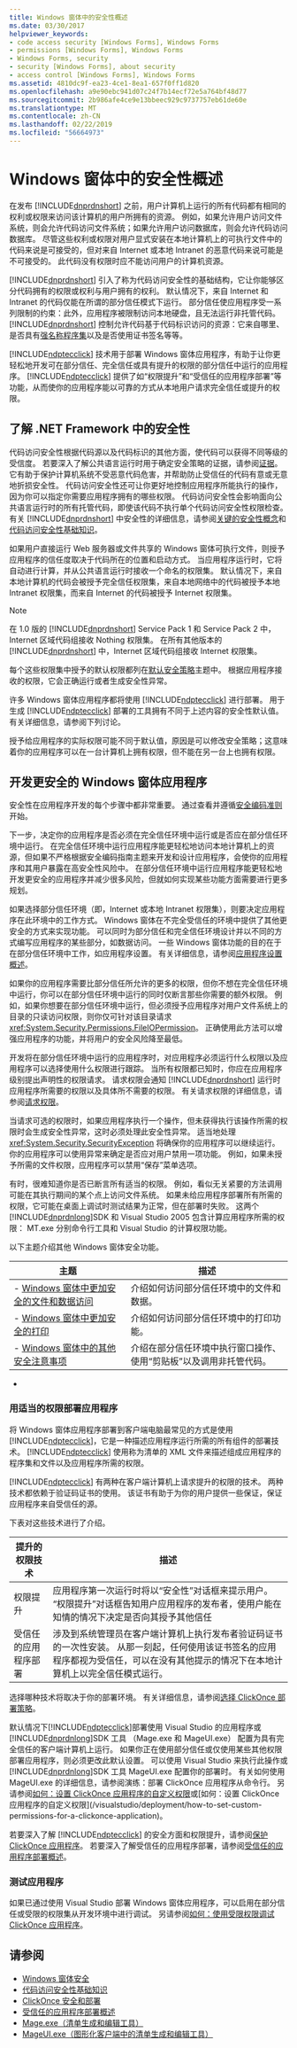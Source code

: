 ```yaml
---
title: Windows 窗体中的安全性概述
ms.date: 03/30/2017
helpviewer_keywords:
- code access security [Windows Forms], Windows Forms
- permissions [Windows Forms], Windows Forms
- Windows Forms, security
- security [Windows Forms], about security
- access control [Windows Forms], Windows Forms
ms.assetid: 4810dc9f-ea23-4ce1-8ea1-657f0ff1d820
ms.openlocfilehash: a9e90ebc941d07c24f7b14ecf72e5a764bf48d77
ms.sourcegitcommit: 2b986afe4ce9e13bbeec929c9737757eb61de60e
ms.translationtype: MT
ms.contentlocale: zh-CN
ms.lasthandoff: 02/22/2019
ms.locfileid: "56664973"
---
```

# <a name="security-in-windows-forms-overview"></a>Windows 窗体中的安全性概述
在发布 [!INCLUDE[dnprdnshort](../../../includes/dnprdnshort-md.md)] 之前，用户计算机上运行的所有代码都有相同的权利或权限来访问该计算机的用户所拥有的资源。 例如，如果允许用户访问文件系统，则会允许代码访问文件系统；如果允许用户访问数据库，则会允许代码访问数据库。 尽管这些权利或权限对用户显式安装在本地计算机上的可执行文件中的代码来说是可接受的，但对来自 Internet 或本地 Intranet 的恶意代码来说可能是不可接受的。 此代码没有权限时应不能访问用户的计算机资源。  
  
 [!INCLUDE[dnprdnshort](../../../includes/dnprdnshort-md.md)] 引入了称为代码访问安全性的基础结构，它让你能够区分代码拥有的权限或权利与用户拥有的权利。 默认情况下，来自 Internet 和 Intranet 的代码仅能在所谓的部分信任模式下运行。 部分信任使应用程序受一系列限制的约束：此外，应用程序被限制访问本地硬盘，且无法运行非托管代码。 [!INCLUDE[dnprdnshort](../../../includes/dnprdnshort-md.md)] 控制允许代码基于代码标识访问的资源：它来自哪里、是否具有[强名称程序集](../../../docs/framework/app-domains/strong-named-assemblies.md)以及是否使用证书签名等等。  
  
 [!INCLUDE[ndptecclick](../../../includes/ndptecclick-md.md)] 技术用于部署 Windows 窗体应用程序，有助于让你更轻松地开发可在部分信任、完全信任或具有提升的权限的部分信任中运行的应用程序。 [!INCLUDE[ndptecclick](../../../includes/ndptecclick-md.md)] 提供了如“权限提升”和“受信任的应用程序部署”等功能，从而使你的应用程序能以可靠的方式从本地用户请求完全信任或提升的权限。  
  
## <a name="understanding-security-in-the-net-framework"></a>了解 .NET Framework 中的安全性  
 代码访问安全性根据代码源以及代码标识的其他方面，使代码可以获得不同等级的受信度。 若要深入了解公共语言运行时用于确定安全策略的证据，请参阅[证据](https://docs.microsoft.com/previous-versions/dotnet/netframework-4.0/7y5x1hcd(v=vs.100))。 它有助于保护计算机系统不受恶意代码危害，并帮助防止受信任的代码有意或无意地折损安全性。 代码访问安全性还可让你更好地控制应用程序所能执行的操作，因为你可以指定你需要应用程序拥有的哪些权限。 代码访问安全性会影响面向公共语言运行时的所有托管代码，即使该代码不执行单个代码访问安全性权限检查。 有关 [!INCLUDE[dnprdnshort](../../../includes/dnprdnshort-md.md)] 中安全性的详细信息，请参阅[关键的安全性概念](../../../docs/standard/security/key-security-concepts.md)和[代码访问安全性基础知识](../../../docs/framework/misc/code-access-security-basics.md)。  
  
 如果用户直接运行 Web 服务器或文件共享的 Windows 窗体可执行文件，则授予应用程序的信任度取决于代码所在的位置和启动方式。 当应用程序运行时，它将自动进行计算，并从公共语言运行时接收一个命名的权限集。 默认情况下，来自本地计算机的代码会被授予完全信任权限集，来自本地网络中的代码被授予本地 Intranet 权限集，而来自 Internet 的代码被授予 Internet 权限集。  
  
> [!NOTE]
>  在 1.0 版的 [!INCLUDE[dnprdnshort](../../../includes/dnprdnshort-md.md)] Service Pack 1 和 Service Pack 2 中，Internet 区域代码组接收 Nothing 权限集。 在所有其他版本的 [!INCLUDE[dnprdnshort](../../../includes/dnprdnshort-md.md)] 中，Internet 区域代码组接收 Internet 权限集。  
>   
>  每个这些权限集中授予的默认权限都列在[默认安全策略](https://docs.microsoft.com/previous-versions/dotnet/netframework-4.0/03kwzyfc(v=vs.100))主题中。 根据应用程序接收的权限，它会正确运行或者生成安全性异常。  
>   
>  许多 Windows 窗体应用程序都将使用 [!INCLUDE[ndptecclick](../../../includes/ndptecclick-md.md)] 进行部署。 用于生成 [!INCLUDE[ndptecclick](../../../includes/ndptecclick-md.md)] 部署的工具拥有不同于上述内容的安全性默认值。 有关详细信息，请参阅下列讨论。  
  
 授予给应用程序的实际权限可能不同于默认值，原因是可以修改安全策略；这意味着你的应用程序可以在一台计算机上拥有权限，但不能在另一台上也拥有权限。  
  
## <a name="developing-a-more-secure-windows-forms-application"></a>开发更安全的 Windows 窗体应用程序  
 安全性在应用程序开发的每个步骤中都非常重要。 通过查看并遵循[安全编码准则](../../../docs/standard/security/secure-coding-guidelines.md)开始。  
  
 下一步，决定你的应用程序是否必须在完全信任环境中运行或是否应在部分信任环境中运行。 在完全信任环境中运行应用程序能更轻松地访问本地计算机上的资源，但如果不严格根据安全编码指南主题来开发和设计应用程序，会使你的应用程序和其用户暴露在高安全性风险中。 在部分信任环境中运行应用程序能更轻松地开发更安全的应用程序并减少很多风险，但就如何实现某些功能方面需要进行更多规划。  
  
 如果选择部分信任环境（即，Internet 或本地 Intranet 权限集），则要决定应用程序在此环境中的工作方式。 Windows 窗体在不完全受信任的环境中提供了其他更安全的方式来实现功能。 可以同时为部分信任和完全信任环境设计并以不同的方式编写应用程序的某些部分，如数据访问。 一些 Windows 窗体功能的目的在于在部分信任环境中工作，如应用程序设置。 有关详细信息，请参阅[应用程序设置概述](../../../docs/framework/winforms/advanced/application-settings-overview.md)。  
  
 如果你的应用程序需要比部分信任所允许的更多的权限，但你不想在完全信任环境中运行，你可以在部分信任环境中运行的同时仅断言那些你需要的额外权限。 例如，如果你想要在部分信任环境中运行，但必须授予应用程序对用户文件系统上的目录的只读访问权限，则你仅可针对该目录请求 <xref:System.Security.Permissions.FileIOPermission>。 正确使用此方法可以增强应用程序的功能，并将用户的安全风险降至最低。  
  
 开发将在部分信任环境中运行的应用程序时，对应用程序必须运行什么权限以及应用程序可以选择使用什么权限进行跟踪。 当所有权限都已知时，你应在应用程序级别提出声明性的权限请求。 请求权限会通知 [!INCLUDE[dnprdnshort](../../../includes/dnprdnshort-md.md)] 运行时应用程序所需要的权限以及具体所不需要的权限。 有关请求权限的详细信息，请参阅[请求权限](https://docs.microsoft.com/previous-versions/dotnet/netframework-4.0/yd267cce(v=vs.100))。  
  
 当请求可选的权限时，如果应用程序执行一个操作，但未获得执行该操作所需的权限时会生成安全性异常，这时必须处理此安全性异常。 适当地处理 <xref:System.Security.SecurityException> 将确保你的应用程序可以继续运行。 你的应用程序可以使用异常来确定是否应对用户禁用一项功能。 例如，如果未授予所需的文件权限，应用程序可以禁用“保存”菜单选项。  
  
 有时，很难知道你是否已断言所有适当的权限。 例如，看似无关紧要的方法调用可能在其执行期间的某个点上访问文件系统。 如果未给应用程序部署所有所需的权限，它可能在桌面上调试时测试结果为正常，但在部署时失败。 这两个[!INCLUDE[dnprdnlong](../../../includes/dnprdnlong-md.md)]SDK 和 Visual Studio 2005 包含计算应用程序所需的权限： MT.exe 分别命令行工具和 Visual Studio 的计算权限功能。  
  
 以下主题介绍其他 Windows 窗体安全功能。  
  
|主题|描述|  
|-----------|-----------------|  
|-   [Windows 窗体中更加安全的文件和数据访问](../../../docs/framework/winforms/more-secure-file-and-data-access-in-windows-forms.md)|介绍如何访问部分信任环境中的文件和数据。|  
|-   [Windows 窗体中更加安全的打印](../../../docs/framework/winforms/more-secure-printing-in-windows-forms.md)|介绍如何访问部分信任环境中的打印功能。|  
|-   [Windows 窗体中的其他安全注意事项](../../../docs/framework/winforms/additional-security-considerations-in-windows-forms.md)|介绍在部分信任环境中执行窗口操作、使用“剪贴板”以及调用非托管代码。|  
  
-  
  
### <a name="deploying-an-application-with-the-appropriate-permissions"></a>用适当的权限部署应用程序  
 将 Windows 窗体应用程序部署到客户端电脑最常见的方式是使用 [!INCLUDE[ndptecclick](../../../includes/ndptecclick-md.md)]，它是一种描述应用程序运行所需的所有组件的部署技术。 [!INCLUDE[ndptecclick](../../../includes/ndptecclick-md.md)] 使用称为清单的 XML 文件来描述组成应用程序的程序集和文件以及应用程序所需的权限。  
  
 [!INCLUDE[ndptecclick](../../../includes/ndptecclick-md.md)] 有两种在客户端计算机上请求提升的权限的技术。 两种技术都依赖于验证码证书的使用。 该证书有助于为你的用户提供一些保证，保证应用程序来自受信任的源。  
  
 下表对这些技术进行了介绍。  
  
|提升的权限技术|描述|  
|------------------------------------|-----------------|  
|权限提升|应用程序第一次运行时将以“安全性”对话框来提示用户。 “权限提升”对话框告知用户应用程序的发布者，使用户能在知情的情况下决定是否向其授予其他信任|  
|受信任的应用程序部署|涉及到系统管理员在客户端计算机上执行发布者验证码证书的一次性安装。 从那一刻起，任何使用该证书签名的应用程序都视为受信任，可以在没有其他提示的情况下在本地计算机上以完全信任模式运行。|  
  
 选择哪种技术将取决于你的部署环境。 有关详细信息，请参阅[选择 ClickOnce 部署策略](/visualstudio/deployment/choosing-a-clickonce-deployment-strategy)。  
  
 默认情况下[!INCLUDE[ndptecclick](../../../includes/ndptecclick-md.md)]部署使用 Visual Studio 的应用程序或[!INCLUDE[dnprdnlong](../../../includes/dnprdnlong-md.md)]SDK 工具 （Mage.exe 和 MageUI.exe） 配置为具有完全信任的客户端计算机上运行。 如果你正在使用部分信任或仅使用某些其他权限部署应用程序，则必须更改此默认设置。 可以使用 Visual Studio 来执行此操作或[!INCLUDE[dnprdnlong](../../../includes/dnprdnlong-md.md)]SDK 工具 MageUI.exe 配置你的部署时。 有关如何使用 MageUI.exe 的详细信息，请参阅演练：部署 ClickOnce 应用程序从命令行。  另请参阅[如何：设置 ClickOnce 应用程序的自定义权限](https://docs.microsoft.com/previous-versions/visualstudio/visual-studio-2012/hafybdaa(v=vs.110))或[如何：设置 ClickOnce 应用程序的自定义权限](/visualstudio/deployment/how-to-set-custom-permissions-for-a-clickonce-application)。  
  
 若要深入了解 [!INCLUDE[ndptecclick](../../../includes/ndptecclick-md.md)] 的安全方面和权限提升，请参阅[保护 ClickOnce 应用程序](/visualstudio/deployment/securing-clickonce-applications)。 若要深入了解受信任的应用程序部署，请参阅[受信任的应用程序部署概述](/visualstudio/deployment/trusted-application-deployment-overview)。  
  
### <a name="testing-the-application"></a>测试应用程序  
 如果已通过使用 Visual Studio 部署 Windows 窗体应用程序，可以启用在部分信任或受限的权限集从开发环境中进行调试。  另请参阅[如何：使用受限权限调试 ClickOnce 应用程序](/visualstudio/deployment/how-to-debug-a-clickonce-application-with-restricted-permissions)。  
  
## <a name="see-also"></a>请参阅
- [Windows 窗体安全](../../../docs/framework/winforms/windows-forms-security.md)
- [代码访问安全性基础知识](../../../docs/framework/misc/code-access-security-basics.md)
- [ClickOnce 安全和部署](/visualstudio/deployment/clickonce-security-and-deployment)
- [受信任的应用程序部署概述](/visualstudio/deployment/trusted-application-deployment-overview)
- [Mage.exe（清单生成和编辑工具）](../../../docs/framework/tools/mage-exe-manifest-generation-and-editing-tool.md)
- [MageUI.exe（图形化客户端中的清单生成和编辑工具）](../../../docs/framework/tools/mageui-exe-manifest-generation-and-editing-tool-graphical-client.md)
